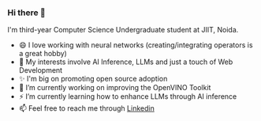 ### Hi there 👋

<!--
**siddhant-0707/siddhant-0707** is a ✨ _special_ ✨ repository because its `README.md` (this file) appears on your GitHub profile.

Here are some ideas to get you started:

- 🔭 I’m currently working on ...
- 🌱 I’m currently learning ...
- 👯 I’m looking to collaborate on ...
- 🤔 I’m looking for help with ...
- 💬 Ask me about ...
- 📫 How to reach me: ...
- 😄 Pronouns: ...
- ⚡ Fun fact: ...
-->

I'm third-year Computer Science Undergraduate student at JIIT, Noida.
- 😄 I love working with neural networks (creating/integrating operators is a great hobby)
- 🌱 My interests involve AI Inference, LLMs and just a touch of Web Development
- ✨ I'm big on promoting open source adoption
- 🔭 I’m currently working on improving the OpenVINO Toolkit
- ⚡ I’m currently learning how to enhance LLMs through AI inference
- 📫 Feel free to reach me through [Linkedin](https://www.linkedin.com/in/siddhant-chauhan07/)
